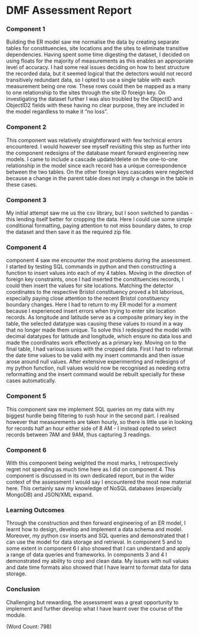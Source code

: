 # DMF Assessment Report
### Component 1
Building the ER model saw me normalise the data by creating separate tables for constituencies, site locations and the sites to eliminate transitive dependencies. Having spent some time digesting the dataset, I decided on using floats for the majority of measurements as this enables an appropriate level of accuracy. I had some real issues deciding on how to best structure the recorded data, but it seemed logical that the detectors would not record transitively redundant data, so I opted to use a single table with each measurement being one row. These rows could then be mapped as a many to one relationship to the sites through the site ID foreign key. On investigating the dataset further I was also troubled by the ObjectID and ObjectID2 fields with these having no clear purpose, they are included in the model regardless to make it “no loss”.
### Component 2
This component was relatively straightforward with few technical errors encountered. I would however see myself revisiting this step as further into the component redesigns of the database meant forward engineering new models. 
I came to include a cascade update/delete on the one-to-one relationship in the model since each record has a unique correspondence between the two tables. On the other foreign keys cascades were neglected because a change in the parent table does not imply a change in the table in these cases.
### Component 3
My initial attempt saw me us the csv library, but I soon switched to pandas - this lending itself better for cropping the data. Here I could use some simple conditional formatting, paying attention to not miss boundary dates, to crop the dataset and then save it as the required zip file.
### Component 4
component 4 saw me encounter the most problems during the assessment. I started by testing SQL commands in python and then constructing a function to insert values into each of my 4 tables.
Moving in the direction of foreign key constraints, once I had inserted the constituencies records, I could then insert the values for site locations. Matching the detector coordinates to the respective Bristol constituency proved a bit laborious, especially paying close attention to the recent Bristol constituency boundary changes.
 Here I had to return to my ER model for a moment because I experienced insert errors when trying to enter site location records. As longitude and latitude serve as a composite primary key in the table, the selected datatype was causing these values to round in a way that no longer made them unique. To solve this I redesigned the model with decimal datatypes for latitude and longitude, which ensure no data loss and made the coordinates work effectively as a primary key.
Moving on to the final table, I had various issues with the cropped data. First I had to reformat the date time values to be valid with my insert commands and then issue arose around null values. After extensive experimenting and redesigns of my python function, null values would now be recognised as needing extra reformatting and the insert command would be rebuilt specially for these cases automatically.
### Component 5
This component saw me implement SQL queries on my data with my biggest hurdle being filtering to rush hour in the second part. I realised however that measurements are taken hourly, so there is little use in looking for records half an hour either side of 8 AM - I instead opted to select records between 7AM and 9AM, thus capturing 3 readings.
### Component 6
With this component being weighted the most marks, I retrospectively regret not spending as much time here as I did on component 4. This component is discussed in its own dedicated report, but in the wider context of the assessment I would say I encountered the most new material here. This certainly saw my knowledge of NoSQL databases (especially MongoDB) and JSON/XML expand.
### Learning Outcomes
Through the construction and then forward engineering of an ER model, I learnt how to design, develop and implement a data schema and model. Moreover, my python csv inserts and SQL queries and demonstrated that I can use the model for data storage and retrieval. In component 5 and to some extent in component 6 I also showed that I can understand and apply a range of data queries and frameworks. In components 3 and 4 I demonstrated my ability to crop and clean data. My issues with null values and date time formats also showed that I have learnt to format data for data storage.
### Conclusion
Challenging but rewarding, the assessment was a great opportunity to implement and further develop what I have learnt over the course of the module.

(Word Count: 798) 
